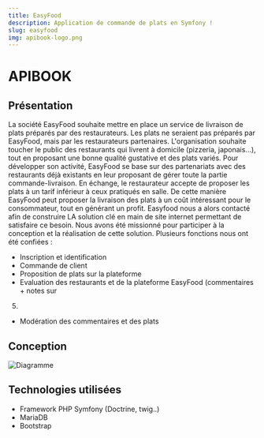 ```yaml
---
title: EasyFood
description: Application de commande de plats en Symfony !
slug: easyfood
img: apibook-logo.png
---
```


# APIBOOK

## Présentation

La société EasyFood souhaite mettre en place un service de livraison de plats préparés par
des restaurateurs. Les plats ne seraient pas préparés par EasyFood, mais par les
restaurateurs partenaires.
L'organisation souhaite toucher le public des restaurants qui livrent à domicile (pizzeria,
japonais...), tout en proposant une bonne qualité gustative et des plats variés.
Pour développer son activité, EasyFood se base sur des partenariats avec des restaurants
déjà existants en leur proposant de gérer toute la partie commande-livraison. En échange, le
restaurateur accepte de proposer les plats à un tarif inférieur à ceux pratiqués en salle. De
cette manière EasyFood peut proposer la livraison des plats à un coût intéressant pour le
consommateur, tout en générant un profit. Easyfood nous a alors contacté afin de construire
LA solution clé en main de site internet permettant de satisfaire ce besoin.
Nous avons été missionné pour participer à la conception et la réalisation de cette solution.
Plusieurs fonctions nous ont été confiées :
- Inscription et identification
- Commande de client
- Proposition de plats sur la plateforme
- Evaluation des restaurants et de la plateforme EasyFood (commentaires + notes sur
5)
- Modération des commentaires et des plats

## Conception

![Diagramme](/images/easyfood/diagramme.png)

## Technologies utilisées

- Framework PHP Symfony (Doctrine, twig..)
- MariaDB
- Bootstrap
